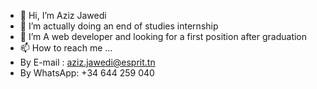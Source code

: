   - 👋 Hi, I’m Aziz Jawedi
- 👀 I’m actually doing an end of studies internship
- 🌱 I’m A web developer and looking for a first position after graduation
- 📫 How to reach me ...
- By E-mail : aziz.jawedi@esprit.tn
- By WhatsApp: +34 644 259 040

<!---
jawedi98/jawedi98 is a ✨ special ✨ repository because its `README.md` (this file) appears on your GitHub profile.
You can click the Preview link to take a look at your changes.
--->
